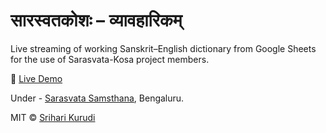 # सारस्वतकोशः – व्यावहारिकम्

Live streaming of working Sanskrit–English dictionary from Google Sheets for the use of Sarasvata-Kosa project members.

🔗 [Live Demo](https://sriharikurudi.github.io/sarasvata_kosa_working/)

Under - [Sarasvata Samsthana](https://sarasvatam.org), Bengaluru.

MIT © [Srihari Kurudi](https://github.com/SrihariKurudi)
